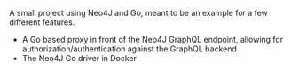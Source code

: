 A small project using Neo4J and Go, meant to be an example for a few different features.

* A Go based proxy in front of the Neo4J GraphQL endpoint, allowing for authorization/authentication against the GraphQL backend
* The Neo4J Go driver in Docker 
